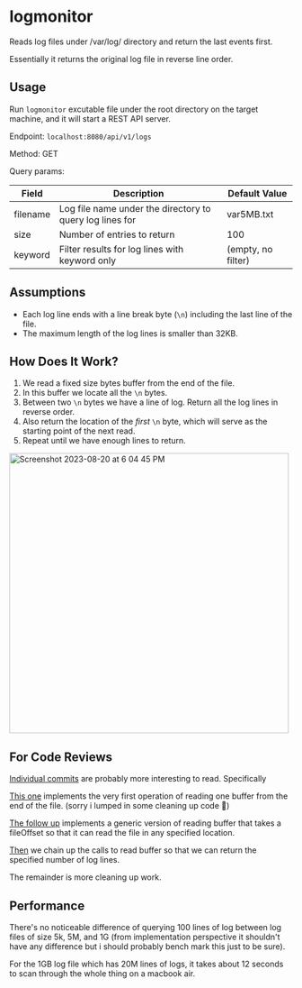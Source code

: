 # logmonitor

Reads log files under /var/log/ directory and return the last events first.

Essentially it returns the original log file in reverse line order.

## Usage

Run `logmonitor` excutable file under the root directory on the target machine, and it will start a REST API server.

Endpoint: `localhost:8080/api/v1/logs`

Method: GET

Query params:

| Field  | Description | Default Value |
| ------------- | ------------- | ---- |
| filename | Log file name under the directory to query log lines for  | var5MB.txt |
| size  | Number of entries to return  | 100 |
| keyword | Filter results for log lines with keyword only | (empty, no filter) |

## Assumptions

- Each log line ends with a line break byte (`\n`) including the last line of the file.
- The maximum length of the log lines is smaller than 32KB.

## How Does It Work?

1. We read a fixed size bytes buffer from the end of the file.
2. In this buffer we locate all the `\n` bytes.
3. Between two `\n` bytes we have a line of log. Return all the log lines in reverse order.
4. Also return the location of the _first_ `\n` byte, which will serve as the starting point of the next read.
5. Repeat until we have enough lines to return.

<img width="497" alt="Screenshot 2023-08-20 at 6 04 45 PM" src="https://github.com/suyangduan/logmonitor/assets/17387788/6970b2d0-230e-428f-ba8a-9c3f5a153e14">



## For Code Reviews

[Individual commits](https://github.com/suyangduan/logmonitor/commits/main) are probably more interesting to read. Specifically

[This one](https://github.com/suyangduan/logmonitor/commit/fd84617c26874e26668a045e1c0d4fadc789c195) implements the very first operation of reading one buffer from the end of the file. (sorry i lumped in some cleaning up code 🤦)

[The follow up](https://github.com/suyangduan/logmonitor/commit/8c88ef0d5312883040336ef3b4543bb179c2e181) implements a generic version of reading buffer that takes a fileOffset so that it can read the file in any specified location.

[Then](https://github.com/suyangduan/logmonitor/commit/60d4d6e94db6df931de6547702bc56f212b8a25b) we chain up the calls to read buffer so that we can return the specified number of log lines.

The remainder is more cleaning up work. 

## Performance

There's no noticeable difference of querying 100 lines of log between log files of size 5k, 5M, and 1G (from implementation perspective it shouldn't have any difference but i should probably bench mark this just to be sure). 

For the 1GB log file which has 20M lines of logs, it takes about 12 seconds to scan through the whole thing on a macbook air.
